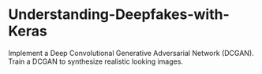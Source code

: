 # Understanding-Deepfakes-with-Keras
Implement a Deep Convolutional Generative Adversarial Network (DCGAN).
Train a DCGAN to synthesize realistic looking images.
